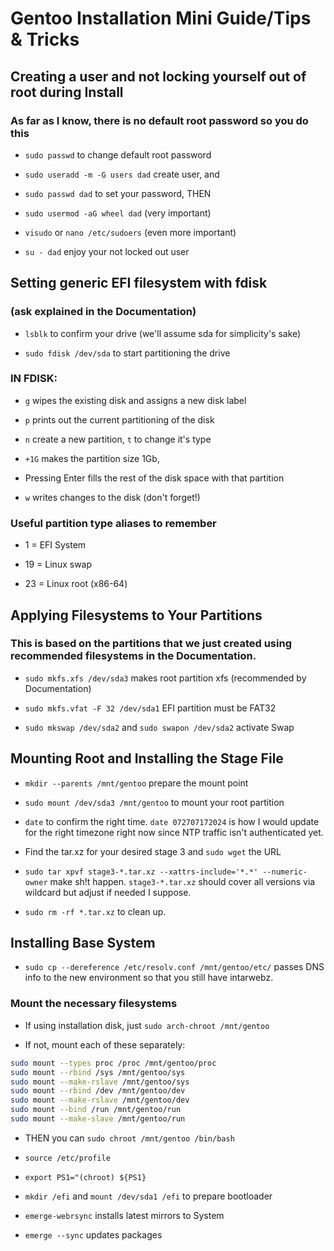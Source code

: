 Gentoo Installation Mini Guide/Tips & Tricks
============================================

Creating a user and not locking yourself out of root during Install 
-------------------------------------------------------------------
### As far as I know, there is no default root password so you do this

* `sudo passwd` to change default root password

* `sudo useradd -m -G users dad` create user, and

* `sudo passwd dad` to set your password, THEN

* `sudo usermod -aG wheel dad` (very important)

* `visudo` or `nano /etc/sudoers` (even more important)

* `su - dad` enjoy your not locked out user 


Setting generic EFI filesystem with fdisk
-----------------------------------------
### (ask explained in the Documentation)

* `lsblk` to confirm your drive (we'll assume sda for simplicity's sake)

* `sudo fdisk /dev/sda` to start partitioning the drive

### IN FDISK:

* `g` wipes the existing disk and assigns a new disk label

* `p` prints out the current partitioning of the disk

* `n` create a new partition, `t` to change it's type

* `+1G` makes the partition size 1Gb, 

* Pressing Enter fills the rest of the disk space with that partition

* `w` writes changes to the disk (don't forget!)


### Useful partition type aliases to remember

* 1 = EFI System

* 19 = Linux swap

* 23 = Linux root (x86-64)


Applying Filesystems to Your Partitions
---------------------------------------
### This is based on the partitions that we just created using recommended filesystems in the Documentation.

* `sudo mkfs.xfs /dev/sda3` makes root partition xfs (recommended by Documentation)

* `sudo mkfs.vfat -F 32 /dev/sda1` EFI partition must be FAT32

* `sudo mkswap /dev/sda2` and `sudo swapon /dev/sda2` activate Swap


Mounting Root and Installing the Stage File 
-------------------------------------------

* `mkdir --parents /mnt/gentoo` prepare the mount point

* `sudo mount /dev/sda3 /mnt/gentoo` to mount your root partition

* `date` to confirm the right time. `date 072707172024` is how I would update for the right timezone right now since NTP traffic isn't authenticated yet. 

* Find the tar.xz for your desired stage 3 and `sudo wget` the URL

* `sudo tar xpvf stage3-*.tar.xz --xattrs-include='*.*' --numeric-owner` make sh!t happen. `stage3-*.tar.xz` should cover all versions via wildcard but adjust if needed I suppose.

* `sudo rm -rf *.tar.xz` to clean up.


Installing Base System
----------------------

* `sudo cp --dereference /etc/resolv.conf /mnt/gentoo/etc/` passes DNS info to the new environment so that you still have intarwebz.

### Mount the necessary filesystems

* If using installation disk, just `sudo arch-chroot /mnt/gentoo`

* If not, mount each of these separately:

```sh
sudo mount --types proc /proc /mnt/gentoo/proc
sudo mount --rbind /sys /mnt/gentoo/sys
sudo mount --make-rslave /mnt/gentoo/sys
sudo mount --rbind /dev /mnt/gentoo/dev
sudo mount --make-rslave /mnt/gentoo/dev
sudo mount --bind /run /mnt/gentoo/run
sudo mount --make-slave /mnt/gentoo/run
```

* THEN you can `sudo chroot /mnt/gentoo /bin/bash`

* `source /etc/profile`

* `export PS1="(chroot) ${PS1}`

* `mkdir /efi` and `mount /dev/sda1 /efi` to prepare bootloader

* `emerge-webrsync` installs latest mirrors to System

* `emerge --sync` updates packages
